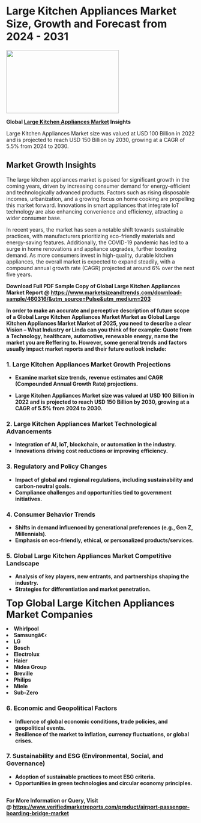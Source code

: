 <H1>Large Kitchen Appliances Market Size, Growth and Forecast from 2024 - 2031</H1><img class="aligncenter size-medium wp-image-584254" src="https://thirdeyenews.in/wp-content/uploads/2024/09/Global-Market-Research-300x168.jpeg" alt="" width="300" height="168" /><p><strong>Global&nbsp;<a href="https://www.marketsizeandtrends.com/download-sample/460316/&amp;utm_source=Pulse&amp;utm_medium=203">Large Kitchen Appliances Market</a> Insights</strong></p><p>Large Kitchen Appliances Market size was valued at USD 100 Billion in 2022 and is projected to reach USD 150 Billion by 2030, growing at a CAGR of 5.5% from 2024 to 2030.</p><p><h2>Market Growth Insights</h2> <p>The large kitchen appliances market is poised for significant growth in the coming years, driven by increasing consumer demand for energy-efficient and technologically advanced products. Factors such as rising disposable incomes, urbanization, and a growing focus on home cooking are propelling this market forward. Innovations in smart appliances that integrate IoT technology are also enhancing convenience and efficiency, attracting a wider consumer base.</p> <p><strong></strong></p> <p>In recent years, the market has seen a notable shift towards sustainable practices, with manufacturers prioritizing eco-friendly materials and energy-saving features. Additionally, the COVID-19 pandemic has led to a surge in home renovations and appliance upgrades, further boosting demand. As more consumers invest in high-quality, durable kitchen appliances, the overall market is expected to expand steadily, with a compound annual growth rate (CAGR) projected at around 6% over the next five years.</p> <p><strong></p><p><span class=""><strong>Download Full PDF Sample Copy of Global Large Kitchen Appliances Market Report</strong> @ <a href="https://www.marketsizeandtrends.com/download-sample/460316/&amp;utm_source=Pulse&amp;utm_medium=203" target="_blank">https://www.marketsizeandtrends.com/download-sample/460316/&amp;utm_source=Pulse&amp;utm_medium=203</a></span></p><p>In order to make an accurate and perceptive description of future scope of a Global&nbsp;Large Kitchen Appliances Market Market as Global&nbsp;Large Kitchen Appliances Market Market of 2025, you need to describe a clear Vision &ndash; What Industry or Linda can you think of for example: Quote from a Technology, healthcare, automotive, renewable energy, name the market you are Reffering to. However, some general trends and factors usually impact market reports and their future outlook include:</p><h3>1.&nbsp;<strong>Large Kitchen Appliances Market Growth Projections</strong></h3><ul><li>Examine market size trends, revenue estimates and CAGR (Compounded Annual Growth Rate) projections.</li><li><p>Large Kitchen Appliances Market size was valued at USD 100 Billion in 2022 and is projected to reach USD 150 Billion by 2030, growing at a CAGR of 5.5% from 2024 to 2030.</p></li></ul><h3>2.&nbsp;<strong>Large Kitchen Appliances Market Technological Advancements</strong></h3><ul><li>Integration of AI, IoT, blockchain, or automation in the industry.</li><li>Innovations driving cost reductions or improving efficiency.</li></ul><h3>3.&nbsp;<strong>Regulatory and Policy Changes</strong></h3><ul><li>Impact of global and regional regulations, including sustainability and carbon-neutral goals.</li><li>Compliance challenges and opportunities tied to government initiatives.</li></ul><h3>4.&nbsp;<strong>Consumer Behavior Trends</strong></h3><ul><li>Shifts in demand influenced by generational preferences (e.g., Gen Z, Millennials).</li><li>Emphasis on eco-friendly, ethical, or personalized products/services.</li></ul><h3>5.&nbsp;<strong>Global Large Kitchen Appliances Market Competitive Landscape</strong></h3><ul><li>Analysis of key players, new entrants, and partnerships shaping the industry.</li><li>Strategies for differentiation and market penetration.</li></ul><p data-pm-slice="1 1 []"><span style="color: inherit; font-family: inherit; font-size: 25px;">Top Global Large Kitchen Appliances Market Companies</span></p><div class="" data-test-id=""><p><li>Whirlpool</li><li> Samsungâ€‹</li><li> LG</li><li> Bosch</li><li> Electrolux</li><li> Haier</li><li> Midea Group</li><li> Breville</li><li> Philips</li><li> Miele</li><li> Sub-Zero</li></p></div><h3>6.&nbsp;<strong>Economic and Geopolitical Factors</strong></h3><ul><li>Influence of global economic conditions, trade policies, and geopolitical events.</li><li>Resilience of the market to inflation, currency fluctuations, or global crises.</li></ul><h3>7.&nbsp;<strong>Sustainability and ESG (Environmental, Social, and Governance)</strong></h3><ul><li>Adoption of sustainable practices to meet ESG criteria.</li><li>Opportunities in green technologies and circular economy principles.</li></ul><h2><strong style="font-size: 14px;">For More Information or Query, Visit @&nbsp;</strong><a style="background-color: #ffffff; font-size: 14px;" href="https://www.marketsizeandtrends.com/report/large-kitchen-appliances-market/" target="_blank">https://www.verifiedmarketreports.com/product/airport-passenger-boarding-bridge-market</a></h2>
